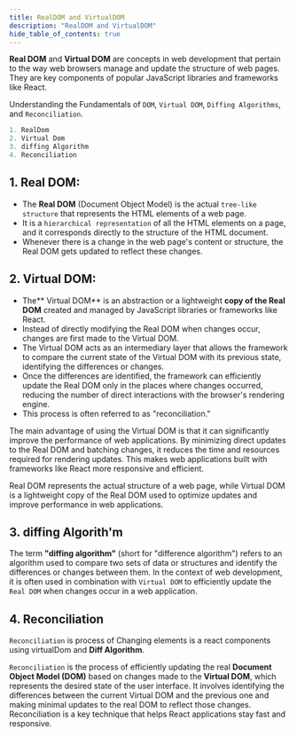 ```yaml
---
title: RealDOM and VirtualDOM
description: "RealDOM and VirtualDOM"
hide_table_of_contents: true
---
```

**Real DOM** and **Virtual DOM** are concepts in web development that pertain to the way web browsers manage and update the structure of web pages. They are key components of popular JavaScript libraries and frameworks like React.

Understanding the Fundamentals of `DOM`,  `Virtual DOM`,  `Diffing Algorithms`,  and `Reconciliation`.

```jsx
1. RealDom
2. Virtual Dom
3. diffing Algorithm
4. Reconciliation
```  
## 1. **Real DOM:**
   - The **Real DOM** (Document Object Model) is the actual `tree-like structure` that represents the HTML elements of a web page.
   - It is a `hierarchical representation` of all the HTML elements on a page, and it corresponds directly to the structure of the HTML document.
   - Whenever there is a change in the web page's content or structure, the Real DOM gets updated to reflect these changes.

## 2. **Virtual DOM:**
   - The** Virtual DOM** is an abstraction or a lightweight **copy of the Real DOM** created and managed by JavaScript libraries or frameworks like React.
   - Instead of directly modifying the Real DOM when changes occur, changes are first made to the Virtual DOM.
   - The Virtual DOM acts as an intermediary layer that allows the framework to compare the current state of the Virtual DOM with its previous state, identifying the differences or changes.
   - Once the differences are identified, the framework can efficiently update the Real DOM only in the places where changes occurred, reducing the number of direct interactions with the browser's rendering engine.
   - This process is often referred to as "reconciliation."

The main advantage of using the Virtual DOM is that it can significantly improve the performance of web applications. By minimizing direct updates to the Real DOM and batching changes, it reduces the time and resources required for rendering updates. This makes web applications built with frameworks like React more responsive and efficient.

Real DOM represents the actual structure of a web page, while Virtual DOM is a lightweight copy of the Real DOM used to optimize updates and improve performance in web applications.

## 3. diffing Algorith'm

The term **"diffing algorithm"** (short for "difference algorithm") refers to an algorithm used to compare two sets of data or structures and identify the differences or changes between them. In the context of web development, it is often used in combination with `Virtual DOM` to efficiently update the `Real DOM` when changes occur in a web application.

## 4. Reconciliation

`Reconciliation` is process of Changing elements is a react components using virtualDom and **Diff Algorithm**.

`Reconciliation` is the process of efficiently updating the real **Document Object Model (DOM)** based on changes made to the **Virtual DOM**, which represents the desired state of the user interface. It involves identifying the differences between the current Virtual DOM and the previous one and making minimal updates to the real DOM to reflect those changes. Reconciliation is a key technique that helps React applications stay fast and responsive.





